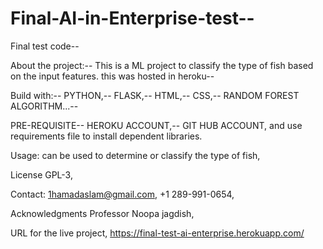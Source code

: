 # Final-AI-in-Enterprise-test--
Final test code--

About the project:--
    This is a ML project to classify the type of fish based on the input features. this was hosted in heroku--
    
Build with:--
    PYTHON,--
    FLASK,--
    HTML,--
    CSS,--
    RANDOM FOREST ALGORITHM...--
    
 PRE-REQUISITE--
        HEROKU ACCOUNT,--
        GIT HUB ACCOUNT,
        and use requirements file to install dependent libraries.
        
 Usage:
        can be used to determine or classify the type of fish,
        
License
        GPL-3,
        
Contact:
        1hamadaslam@gmail.com,
        +1 289-991-0654,
        
Acknowledgments
        Professor Noopa jagdish,
        
URL for the live project,
        https://final-test-ai-enterprise.herokuapp.com/
